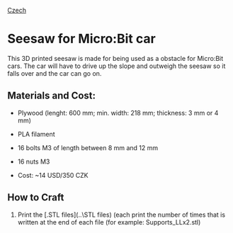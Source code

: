 [Czech](README.cs.md)

# Seesaw for Micro:Bit car
This 3D printed seesaw is made for being used as a obstacle for Micro:Bit cars. The car will have to drive up the slope and outweigh the seesaw so it falls over and the car can go on.

## Materials and Cost:
- Plywood (lenght: 600 mm; min. width: 218 mm; thickness: 3 mm or 4 mm)
- PLA filament
- 16 bolts M3 of length between 8 mm and 12 mm
- 16 nuts M3

- Cost: ~14 USD/350 CZK

## How to Craft

1. Print the [.STL files](..\STL files) (each print the number of times that is written at the end of each file (for example: Supports_LLx2.stl)
